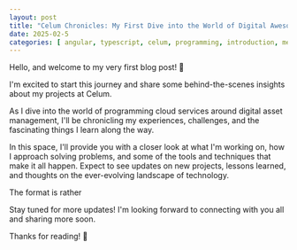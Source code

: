 ```yaml
---
layout: post
title: "Celum Chronicles: My First Dive into the World of Digital AwesoMeness (DAMs)!"
date: 2025-02-5
categories: [ angular, typescript, celum, programming, introduction, me ]
---
```


Hello, and welcome to my very first blog post! 🎉 

I'm excited to start this journey and share some behind-the-scenes insights about my projects at Celum. 

As I dive into the world of programming cloud services around digital asset management, I'll be chronicling my experiences, challenges, and the fascinating things I learn along the way.

In this space, I'll provide you with a closer look at what I'm working on, how I approach solving problems, and some of the tools and techniques that make it
all happen. Expect to see updates on new projects, lessons learned, and thoughts on the ever-evolving landscape of technology.

The format is rather 

Stay tuned for more updates! I'm looking forward to connecting with you all and sharing more soon.

Thanks for reading! 🫶
